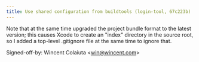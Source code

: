 ```yaml
---
title: Use shared configuration from buildtools (login-tool, 67c223b)
---
```


Note that at the same time upgraded the project bundle format to the latest version; this causes Xcode to create an "index" directory in the source root, so I added a top-level .gitignore file at the same time to ignore that.

Signed-off-by: Wincent Colaiuta &lt;win@wincent.com&gt;
